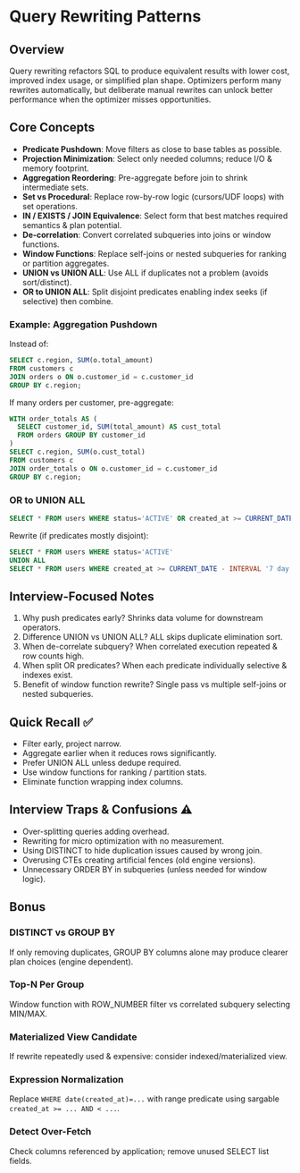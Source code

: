 # Query Rewriting Patterns

## Overview
Query rewriting refactors SQL to produce equivalent results with lower cost, improved index usage, or simplified plan shape. Optimizers perform many rewrites automatically, but deliberate manual rewrites can unlock better performance when the optimizer misses opportunities.

## Core Concepts
- **Predicate Pushdown**: Move filters as close to base tables as possible.
- **Projection Minimization**: Select only needed columns; reduce I/O & memory footprint.
- **Aggregation Reordering**: Pre-aggregate before join to shrink intermediate sets.
- **Set vs Procedural**: Replace row-by-row logic (cursors/UDF loops) with set operations.
- **IN / EXISTS / JOIN Equivalence**: Select form that best matches required semantics & plan potential.
- **De-correlation**: Convert correlated subqueries into joins or window functions.
- **Window Functions**: Replace self-joins or nested subqueries for ranking or partition aggregates.
- **UNION vs UNION ALL**: Use ALL if duplicates not a problem (avoids sort/distinct).
- **OR to UNION ALL**: Split disjoint predicates enabling index seeks (if selective) then combine.

### Example: Aggregation Pushdown
Instead of:
```sql
SELECT c.region, SUM(o.total_amount)
FROM customers c
JOIN orders o ON o.customer_id = c.customer_id
GROUP BY c.region;
```
If many orders per customer, pre-aggregate:
```sql
WITH order_totals AS (
  SELECT customer_id, SUM(total_amount) AS cust_total
  FROM orders GROUP BY customer_id
)
SELECT c.region, SUM(o.cust_total)
FROM customers c
JOIN order_totals o ON o.customer_id = c.customer_id
GROUP BY c.region;
```

### OR to UNION ALL
```sql
SELECT * FROM users WHERE status='ACTIVE' OR created_at >= CURRENT_DATE - INTERVAL '7 day';
```
Rewrite (if predicates mostly disjoint):
```sql
SELECT * FROM users WHERE status='ACTIVE'
UNION ALL
SELECT * FROM users WHERE created_at >= CURRENT_DATE - INTERVAL '7 day' AND status <> 'ACTIVE';
```

## Interview-Focused Notes
1. Why push predicates early? Shrinks data volume for downstream operators.
2. Difference UNION vs UNION ALL? ALL skips duplicate elimination sort.
3. When de-correlate subquery? When correlated execution repeated & row counts high.
4. When split OR predicates? When each predicate individually selective & indexes exist.
5. Benefit of window function rewrite? Single pass vs multiple self-joins or nested subqueries.

## Quick Recall ✅
- Filter early, project narrow.
- Aggregate earlier when it reduces rows significantly.
- Prefer UNION ALL unless dedupe required.
- Use window functions for ranking / partition stats.
- Eliminate function wrapping index columns.

## Interview Traps & Confusions ⚠️
- Over-splitting queries adding overhead.
- Rewriting for micro optimization with no measurement.
- Using DISTINCT to hide duplication issues caused by wrong join.
- Overusing CTEs creating artificial fences (old engine versions).
- Unnecessary ORDER BY in subqueries (unless needed for window logic).

## Bonus
### DISTINCT vs GROUP BY
If only removing duplicates, GROUP BY columns alone may produce clearer plan choices (engine dependent).

### Top-N Per Group
Window function with ROW_NUMBER filter vs correlated subquery selecting MIN/MAX.

### Materialized View Candidate
If rewrite repeatedly used & expensive: consider indexed/materialized view.

### Expression Normalization
Replace `WHERE date(created_at)=...` with range predicate using sargable `created_at >= ... AND < ...`.

### Detect Over-Fetch
Check columns referenced by application; remove unused SELECT list fields.
